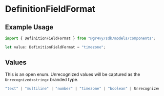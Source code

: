 # DefinitionFieldFormat

## Example Usage

```typescript
import { DefinitionFieldFormat } from "@gr4vy/sdk/models/components";

let value: DefinitionFieldFormat = "timezone";
```

## Values

This is an open enum. Unrecognized values will be captured as the `Unrecognized<string>` branded type.

```typescript
"text" | "multiline" | "number" | "timezone" | "boolean" | Unrecognized<string>
```